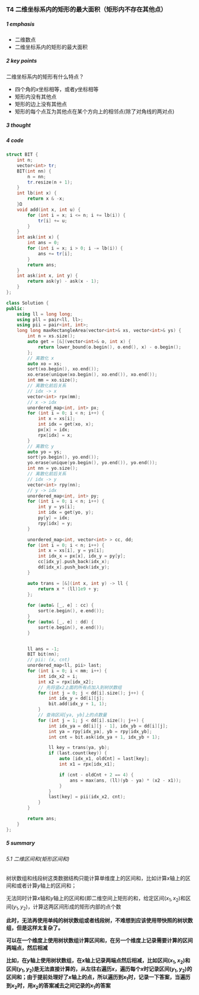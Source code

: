 ### T4 二维坐标系内的矩形的最大面积（矩形内不存在其他点）

##### 1 emphasis

- 二维数点
- 二维坐标系内的矩形的最大面积



##### 2 key points

 二维坐标系内的矩形有什么特点？

- 四个角的$x$坐标相等，或者$y$坐标相等
- 矩形内没有其他点
- 矩形的边上没有其他点
- 矩形的每个点互为其他点在某个方向上的相邻点(除了对角线的两对点)



##### 3 thought



##### 4 code

```cpp
struct BIT {
    int n;
    vector<int> tr;
    BIT(int nn) {
        n = nn;
        tr.resize(n + 1);
    }
    int lb(int x) {
        return x & -x;
    }Ω
    void add(int x, int u) {
        for (int i = x; i <= n; i += lb(i)) {
            tr[i] += u;
        }
    }
    int ask(int x) {
        int ans = 0;
        for (int i = x; i > 0; i -= lb(i)) {
            ans += tr[i];
        }
        return ans;
    }
    int ask(int x, int y) {
        return ask(y) - ask(x - 1);
    }
};

class Solution {
public:
    using ll = long long;
    using pll = pair<ll, ll>;
    using pii = pair<int, int>;
    long long maxRectangleArea(vector<int>& xs, vector<int>& ys) {
        int n = xs.size();
        auto get = [&](vector<int>& o, int x) {
            return lower_bound(o.begin(), o.end(), x) - o.begin();
        };
        // 离散化 x
        auto xo = xs;
        sort(xo.begin(), xo.end());
        xo.erase(unique(xo.begin(), xo.end()), xo.end());
        int mm = xo.size();
        // 离散化前后关系
        // idx -> x
        vector<int> rpx(mm);
        // x -> idx
        unordered_map<int, int> px;
        for (int i = 0; i < n; i++) {
            int x = xs[i];
            int idx = get(xo, x);
            px[x] = idx;
            rpx[idx] = x;
        }
        // 离散化 y
        auto yo = ys;
        sort(yo.begin(), yo.end());
        yo.erase(unique(yo.begin(), yo.end()), yo.end());
        int nn = yo.size();
        // 离散化前后关系
        // idx -> y
        vector<int> rpy(nn);
        // y -> idx
        unordered_map<int, int> py;
        for (int i = 0; i < n; i++) {
            int y = ys[i];
            int idx = get(yo, y);
            py[y] = idx;
            rpy[idx] = y;
        }

        unordered_map<int, vector<int> > cc, dd;
        for (int i = 0; i < n; i++) {
            int x = xs[i], y = ys[i];
            int idx_x = px[x], idx_y = py[y];
            cc[idx_y].push_back(idx_x);
            dd[idx_x].push_back(idx_y);
        }

        auto trans = [&](int x, int y) -> ll {
            return x * (ll)1e9 + y;
        };
    
        for (auto& [_, e] : cc) {
            sort(e.begin(), e.end());
        }
        for (auto& [_, e] : dd) {
            sort(e.begin(), e.end());
        }


        ll ans = -1;
        BIT bit(nn);
        // pii: (x, cnt)
        unordered_map<ll, pii> last;
        for (int i = 0; i < mm; i++) {
            int idx_x2 = i;
            int x2 = rpx[idx_x2];
            // 先将竖x2上面的所有点加入到树状数组
            for (int j = 0; j < dd[i].size(); j++) {
                int idx_y = dd[i][j];
                bit.add(idx_y + 1, 1);
            }
            // 查询区间[ya, yb]上的点数量
            for (int j = 1; j < dd[i].size(); j++) {
                int idx_ya = dd[i][j - 1], idx_yb = dd[i][j];
                int ya = rpy[idx_ya], yb = rpy[idx_yb];
                int cnt = bit.ask(idx_ya + 1, idx_yb + 1);

                ll key = trans(ya, yb);
                if (last.count(key)) {
                    auto [idx_x1, oldCnt] = last[key];
                    int x1 = rpx[idx_x1];

                    if (cnt - oldCnt + 2 == 4) {
                        ans = max(ans, (ll)(yb - ya) * (x2 - x1));
                    }
                }
                last[key] = pii(idx_x2, cnt);
            }
        }

        return ans;
    }
};
```





##### 5 summary

###### 5.1 二维区间和(矩形区间和)

树状数组和线段树这类数据结构只能计算单维度上的区间和，比如计算$x$轴上的区间和或者计算$y$轴上的区间和；

无法同时计算$x$轴和$y$轴上的区间和(即二维空间上矩形的和，给定区间$(x_1,x_2)$和区间$(y_1, y_2)$，计算这两区间形成的矩形内部的点个数

**此时，无法再使用单纯的树状数组或者线段树，不难想到应该使用带快照的树状数组，但是这样太复杂了。**

**可以在一个维度上使用树状数组计算区间和，在另一个维度上记录需要计算的区间两端点，然后相减**

**比如，在$y$轴上使用树状数组，在$x$轴上记录两端点然后相减，比如区间$(x_1,x_2)$和区间$(y_1, y_2)$是无法直接计算的，从左往右遍历$x$，遍历每个$x$时记录区间$(y_1, y_2)$的区间和；由于提前处理好了$x$轴上的点，所以遍历到$x_1$时，记录一下答案，当遍历到$x_2$时，用$x_2$的答案减去之间记录的$x_1$的答案**

